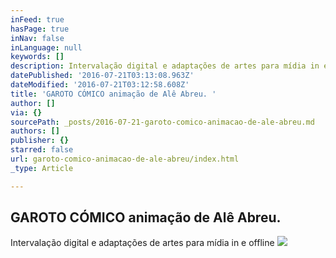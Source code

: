 ```yaml
---
inFeed: true
hasPage: true
inNav: false
inLanguage: null
keywords: []
description: Intervalação digital e adaptações de artes para mídia in e offline
datePublished: '2016-07-21T03:13:08.963Z'
dateModified: '2016-07-21T03:12:58.608Z'
title: 'GAROTO CÓMICO animação de Alê Abreu. '
author: []
via: {}
sourcePath: _posts/2016-07-21-garoto-comico-animacao-de-ale-abreu.md
authors: []
publisher: {}
starred: false
url: garoto-comico-animacao-de-ale-abreu/index.html
_type: Article

---
```

## GAROTO CÓMICO animação de Alê Abreu. 

Intervalação digital e adaptações de artes para mídia in e offline
![](https://the-grid-user-content.s3-us-west-2.amazonaws.com/1a92588b-b0bb-48ee-8cd5-aa5416944d1e.gif)